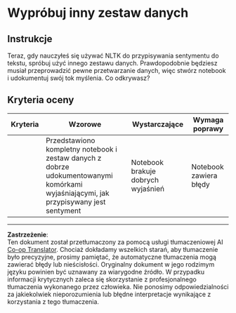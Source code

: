 <!--
CO_OP_TRANSLATOR_METADATA:
{
  "original_hash": "daf144daa552da6a7d442aff6f3e77d8",
  "translation_date": "2025-09-03T19:14:05+00:00",
  "source_file": "6-NLP/5-Hotel-Reviews-2/assignment.md",
  "language_code": "pl"
}
-->
# Wypróbuj inny zestaw danych

## Instrukcje

Teraz, gdy nauczyłeś się używać NLTK do przypisywania sentymentu do tekstu, spróbuj użyć innego zestawu danych. Prawdopodobnie będziesz musiał przeprowadzić pewne przetwarzanie danych, więc stwórz notebook i udokumentuj swój tok myślenia. Co odkrywasz?

## Kryteria oceny

| Kryteria | Wzorowe                                                                                                           | Wystarczające                            | Wymaga poprawy         |
| -------- | ----------------------------------------------------------------------------------------------------------------- | ---------------------------------------- | ---------------------- |
|          | Przedstawiono kompletny notebook i zestaw danych z dobrze udokumentowanymi komórkami wyjaśniającymi, jak przypisywany jest sentyment | Notebook brakuje dobrych wyjaśnień       | Notebook zawiera błędy |

---

**Zastrzeżenie**:  
Ten dokument został przetłumaczony za pomocą usługi tłumaczeniowej AI [Co-op Translator](https://github.com/Azure/co-op-translator). Chociaż dokładamy wszelkich starań, aby tłumaczenie było precyzyjne, prosimy pamiętać, że automatyczne tłumaczenia mogą zawierać błędy lub nieścisłości. Oryginalny dokument w jego rodzimym języku powinien być uznawany za wiarygodne źródło. W przypadku informacji krytycznych zaleca się skorzystanie z profesjonalnego tłumaczenia wykonanego przez człowieka. Nie ponosimy odpowiedzialności za jakiekolwiek nieporozumienia lub błędne interpretacje wynikające z korzystania z tego tłumaczenia.